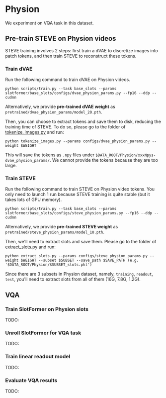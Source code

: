 # Physion

We experiment on VQA task in this dataset.

## Pre-train STEVE on Physion videos

STEVE training involves 2 steps: first train a dVAE to discretize images into patch tokens, and then train STEVE to reconstruct these tokens.

### Train dVAE

Run the following command to train dVAE on Physion videos.

```
python scripts/train.py --task base_slots --params slotformer/base_slots/configs/dvae_physion_params.py --fp16 --ddp --cudnn
```

Alternatively, we provide **pre-trained dVAE weight** as `pretrained/dvae_physion_params/model_20.pth`.

Then, you can choose to extract tokens and save them to disk, reducing the training time of STEVE.
To do so, please go to the folder of [tokenize_images.py](../slotformer/base_slots/tokenize_images.py) and run:

```
python tokenize_images.py --params configs/dvae_physion_params.py --weight $WEIGHT
```

This will save the tokens as `.npy` files under `$DATA_ROOT/Physion/xxxNpys-dvae_physion_params/`.
We cannot provide the tokens because they are too large.

### Train STEVE

Run the following command to train STEVE on Physion video tokens.
You only need to launch 1 run because STEVE training is quite stable (but it takes lots of GPU memory).

```
python scripts/train.py --task base_slots --params slotformer/base_slots/configs/steve_physion_params.py --fp16 --ddp --cudnn
```

Alternatively, we provide **pre-trained STEVE weight** as `pretrained/steve_physion_params/model_10.pth`.

Then, we'll need to extract slots and save them.
Please go to the folder of [extract_slots.py](../slotformer/base_slots/extract_slots.py) and run:

```
python extract_slots.py --params configs/steve_physion_params.py --weight $WEIGHT --subset $SUBSET --save_path $SAVE_PATH (e.g. '$DATA_ROOT/Physion/$SUBSET_slots.pkl')
```

Since there are 3 subsets in Physion dataset, namely, `training`, `readout`, `test`, you'll need to extract slots from all of them (16G, 7.8G, 1.2G).

## VQA

### Train SlotFormer on Physion slots

TODO:

### Unroll SlotFormer for VQA task

TODO:

### Train linear readout model

TODO:

### Evaluate VQA results

TODO:
